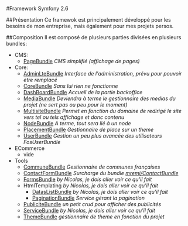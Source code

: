 #Framework Symfony 2.6

##Présentation
Ce framewok est principalement développé pour les besoins de mon entreprise, mais également pour mes projets persos.

##Composition
Il est composé de plusieurs parties divisées en plusieurs bundles:


* CMS:
    * [PageBundle](https://github.com/pkshetlie/FrameworkSf2/tree/master/CMS/PageBundle) _CMS simplifié (affichage de pages)_
* Core:
    * [AdminLteBundle](https://github.com/pkshetlie/FrameworkSf2/tree/master/Core/AdminLteBundle) _Interface de l'administration, prévu pour pouvoir etre remplacé_
    * [CoreBundle](https://github.com/pkshetlie/FrameworkSf2/tree/master/Core/CoreBundle) _Sans lui rien ne fonctionne_
    * [DashBoardBundle](https://github.com/pkshetlie/FrameworkSf2/tree/master/Core/DashBoardBundle) _Accueil de la partie backoffice_
    * [MediaBundle](https://github.com/pkshetlie/FrameworkSf2/tree/master/Core/MediaBundle) _Deviendra à terme le gestionnaire des medias du projet (ne sert pas ou peu pour le moment)_
    * [MultisiteBundle](https://github.com/pkshetlie/FrameworkSf2/tree/master/Core/MultisiteBundle) _Permet en fonction du domaine de redirigé le site vers tel ou tels affichage et donc contenu_
    * [NodeBundle](https://github.com/pkshetlie/FrameworkSf2/tree/master/Core/NodeBundle) _A terme, tout sera lié à un node_
    * [PlacementBundle](https://github.com/pkshetlie/FrameworkSf2/tree/master/Core/PlacementBundle) _Gestionnaire de place sur un theme_
    * [UserBundle](https://github.com/pkshetlie/FrameworkSf2/tree/master/Core/UserBundle) _Gestion un peu plus avancée des utilisateurs FosUserBundle_
* ECommerce
    * vide
* Tools
    * [CommuneBundle](https://github.com/pkshetlie/FrameworkSf2/tree/master/Tools/CommuneBundle) _Gestionnaire de communes françaises_
    * [ContactFormBundle](https://github.com/pkshetlie/FrameworkSf2/tree/master/Tools/ContactFormBundle) _Surcharge du bundle [mremi/ContactBundle](https://github.com/mremi/ContactBundle)_
    * [FormsBundle](https://github.com/pkshetlie/FrameworkSf2/tree/master/Tools/FormsBundle) _by Nicolas, je dois aller voir ce qu'il fait_
    * HtmlTemplating _by Nicolas, je dois aller voir ce qu'il fait_
        * [DatasListBundle](https://github.com/pkshetlie/FrameworkSf2/tree/master/Tools/HtmlTemplating/DatasListBundle) _by Nicolas, je dois aller voir ce qu'il fait_
        * [PaginationBundle](https://github.com/pkshetlie/FrameworkSf2/tree/master/Tools/HtmlTemplating/PaginationBundle) _Service gérant la pagination_
    * [PubliciteBundle](https://github.com/pkshetlie/FrameworkSf2/tree/master/Tools/PubliciteBundle) _un petit crud pour afficher des publicités_
    * [ServiceBundle](https://github.com/pkshetlie/FrameworkSf2/tree/master/Tools/ServiceBundle) _by Nicolas, je dois aller voir ce qu'il fait_
    * [ThemeBundle](https://github.com/pkshetlie/FrameworkSf2/tree/master/Tools/ThemeBundle) _gestionnaire de theme en fonction du projet_